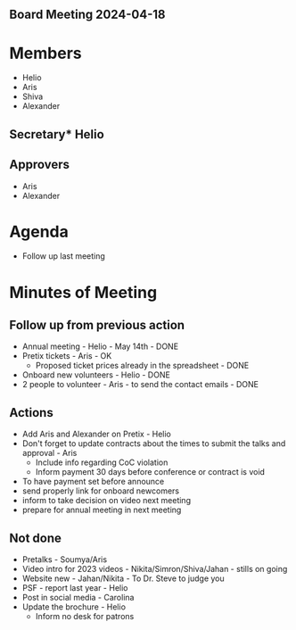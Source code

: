 Board Meeting 2024-04-18
------------------------

# Members
* Helio
* Aris
* Shiva
* Alexander

## Secretary* Helio

## Approvers
* Aris
* Alexander

# Agenda
* Follow up last meeting

# Minutes of Meeting

## Follow up from previous action
* Annual meeting - Helio - May 14th - DONE
* Pretix tickets - Aris - OK
  * Proposed ticket prices already in the spreadsheet  - DONE
* Onboard new volunteers - Helio - DONE
* 2 people to volunteer - Aris - to send the contact emails - DONE

## Actions
* Add Aris and Alexander on Pretix - Helio
* Don't forget to update contracts about the times to submit the talks and approval - Aris
  * Include info regarding CoC violation
  * Inform payment 30 days before conference or contract is void  
* To have payment set before announce
* send properly link for onboard newcomers
* inform to take decision on video next meeting
* prepare for annual meeting in next meeting

## Not done
* Pretalks - Soumya/Aris
* Video intro for 2023 videos - Nikita/Simron/Shiva/Jahan - stills on going
* Website new - Jahan/Nikita - To Dr. Steve to judge you
* PSF - report last year - Helio
* Post in social media - Carolina
* Update the brochure - Helio
  * Inform no desk for patrons

